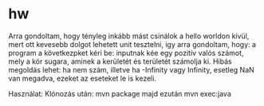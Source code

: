 # hw
Arra gondoltam, hogy tényleg inkább mást csinálok a hello worldon kívül,
mert ott kevesebb dolgot lehetett unit tesztelni, igy arra gondoltam, hogy:
a program a következpket kéri be:
inputnak kée egy pozitív valós számot, mely a kör sugara, aminek a
kerületét és területét számolja ki.
Hibás megoldás lehet: ha nem szám, illetve ha -Infinity vagy
Infinity, esetleg NaN van megadva, ezeket az eseteket le is kezeli.

Használat:
Klónozás után:
mvn package
majd ezután 
mvn exec:java
